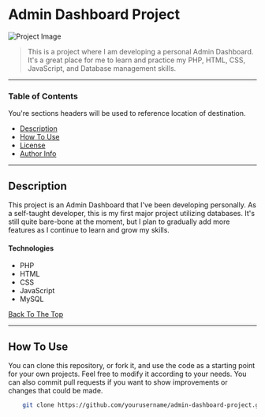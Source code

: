 # Admin Dashboard Project

![Project Image](project-image-url)

> This is a project where I am developing a personal Admin Dashboard. It's a great place for me to learn and practice my PHP, HTML, CSS, JavaScript, and Database management skills.

---

### Table of Contents

You're sections headers will be used to reference location of destination.

- [Description](#description)
- [How To Use](#how-to-use)
- [License](#license)
- [Author Info](#author-info)

---

## Description

This project is an Admin Dashboard that I've been developing personally. As a self-taught developer, this is my first major project utilizing databases. It's still quite bare-bone at the moment, but I plan to gradually add more features as I continue to learn and grow my skills.

#### Technologies

- PHP
- HTML
- CSS
- JavaScript
- MySQL

[Back To The Top](#admin-dashboard-project)

---

## How To Use

You can clone this repository, or fork it, and use the code as a starting point for your own projects. Feel free to modify it according to your needs. You can also commit pull requests if you want to show improvements or changes that could be made.

```bash
    git clone https://github.com/yourusername/admin-dashboard-project.git
